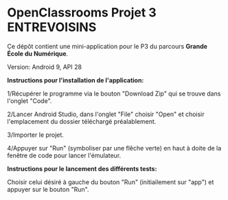 # OpenClassrooms Projet 3 ENTREVOISINS

Ce dépôt contient une mini-application pour le P3 du parcours **Grande École du Numérique**.

Version:
    Android 9, 
    API 28

**Instructions pour l'installation de l'application:**

  1/Récupérer le programme via le bouton "Download Zip" qui se trouve dans l'onglet "Code".

  2/Lancer Android Studio, dans l'onglet "File" choisir "Open" et choisir l'emplacement du dossier téléchargé préalablement.
  
  3/Importer le projet.
  
  4/Appuyer sur "Run" (symboliser par une flêche verte) en haut à doite de la fenêtre de code pour lancer l'émulateur.
  
  
	
**Instructions pour le lancement des différents tests:**

  Choisir celui désiré à gauche du bouton "Run" (initiailement sur "app") et appuyer sur le bouton "Run".


